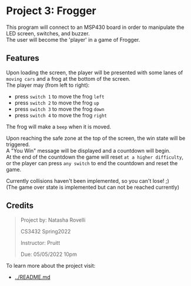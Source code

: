 Project 3: Frogger
====================

This program will connect to an MSP430 board in order to manipulate the LED screen, switches, and buzzer.
<br>The user will become the 'player' in a game of Frogger. 

## Features

Upon loading the screen, the player will be presented with some lanes of `moving cars` and a frog at the bottom of the screen. 
<br>The player may (from left to right): 
- press `switch 1` to move the frog `left` 
- press `switch 2` to move the frog `up`
- press `switch 3` to move the frog `down`
- press `switch 4` to move the frog `right`

The frog will make a `beep` when it is moved. 

Upon reaching the safe zone at the top of the screen, the win state will be triggered. 
<br>A "You Win" message will be displayed and a countdown will begin. 
<br>At the end of the countdown the game will reset `at a higher difficulty`, 
<br>or the player can press `any switch` to end the countdown and reset the game. 

Currently collisions haven't been implemented, so you can't lose! ;)
<br>(The game over state is implemented but can not be reached currently)

## Credits

>Project by: Natasha Rovelli
>
>CS3432 Spring2022
>
>Instructor: Pruitt 
>
>Due: 05/05/2022 10pm
>


To learn more about the project visit: 
 - [../README.md](../README.md)
